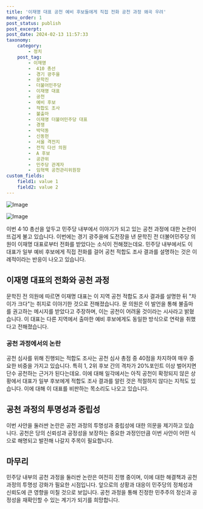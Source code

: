 ```yaml
---
title: '이재명 대표 공천 예비 후보들에게 직접 전화 공천 과정 왜곡 우려'
menu_order: 1
post_status: publish
post_excerpt: 
post_date: 2024-02-13 11:57:33
taxonomy:
    category:
        - 정치
    post_tag:
        - 이재명
        -  410 총선
        -  경기 광주을
        -  문학진
        -  더불어민주당
        -  이재명 대표
        -  공천
        -  예비 후보
        -  적합도 조사
        -  불출마
        -  이재명 더불어민주당 대표
        -  경쟁
        -  박덕동
        -  신동헌
        -  서울 격전지
        -  전직 다선 의원
        -  A 후보
        -  공관위
        -  민주당 관계자
        -  임혁백 공천관리위원장
custom_fields:
    field1: value 1
    field2: value 2
---
```


![Image](https://imgnews.pstatic.net/image/025/2024/02/13/0003340955_001_20240213101801071.jpg?type=w647)

![Image](https://imgnews.pstatic.net/image/025/2024/02/13/0003340955_002_20240213101801108.jpg?type=w647)

이번 4·10 총선을 앞두고 민주당 내부에서 이야기가 되고 있는 공천 과정에 대한 논란이 뜨겁게 불고 있습니다. 이번에는 경기 광주을에 도전장을 낸 문학진 전 더불어민주당 의원이 이재명 대표로부터 전화를 받았다는 소식이 전해졌는데요. 민주당 내부에서도 이 대표가 일부 예비 후보에게 직접 전화를 걸어 공천 적합도 조사 결과를 설명하는 것은 이례적이라는 반응이 나오고 있습니다.
## 이재명 대표의 전화와 공천 과정
문학진 전 의원에 따르면 이재명 대표는 이 지역 공천 적합도 조사 결과를 설명한 뒤 "차이가 크다"는 취지로 이야기한 것으로 전해졌습니다. 문 의원은 이 발언을 통해 불출마를 권고하는 메시지를 받았다고 주장하며, 이는 공천이 어려울 것이라는 시사라고 밝혔습니다. 이 대표는 다른 지역에서 출마한 예비 후보에게도 동일한 방식으로 연락을 취했다고 전해졌습니다.
### 공천 과정에서의 논란
공천 심사를 위해 진행되는 적합도 조사는 공천 심사 총점 중 40점을 차지하여 매우 중요한 비중을 가지고 있습니다. 특히 1, 2위 후보 간의 격차가 20%포인트 이상 벌어지면 단수 공천하는 근거가 된다는데요. 이에 대해 일각에서는 아직 공천이 확정되지 않은 상황에서 대표가 일부 후보에게 적합도 조사 결과를 알린 것은 적절하지 않다는 지적도 있습니다. 이에 대해 이 대표를 비판하는 목소리도 나오고 있습니다.
## 공천 과정의 투명성과 중립성
이번 사안을 둘러싼 논란은 공천 과정의 투명성과 중립성에 대한 의문을 제기하고 있습니다. 공천은 당의 신뢰성과 공정성을 보장하는 중요한 과정인만큼 이번 사안이 어떤 식으로 해명되고 발전해 나갈지 주목이 필요합니다.
## 마무리
민주당 내부의 공천 과정을 둘러싼 논란은 여전히 진행 중이며, 이에 대한 해결책과 공천 과정의 투명성 강화가 필요한 시점입니다. 앞으로의 상황과 대응이 민주당의 정체성과 신뢰도에 큰 영향을 미칠 것으로 보입니다. 공천 과정을 통해 진정한 민주주의 정신과 공정성을 재확인할 수 있는 계기가 되기를 희망합니다.
